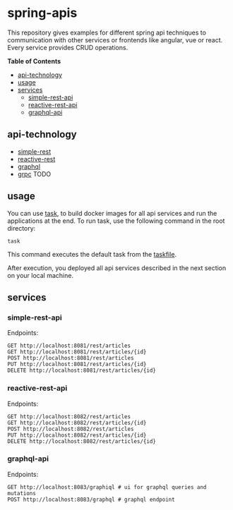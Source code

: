 # spring-apis

This repository gives examples for different spring api techniques to communication with other services or frontends like angular, vue or react. Every service provides CRUD operations.

**Table of Contents**

- [api-technology](#api-technology)
- [usage](#usage)
- [services](#services)
    - [simple-rest-api](#simple-rest-api)
    - [reactive-rest-api](#reactive-rest-api)
    - [graphql-api](#graphql-api)

## api-technology

- [simple-rest](simple-rest)
- [reactive-rest](reactive-rest)
- [graphql](graphql)
- [grpc](grpc) TODO

## usage

You can use [task](https://taskfile.dev/#/), to build docker images for all api services and run the applications at the end. To run task, use the following command in the root directory:

```shell
task
```

This command executes the default task from the [taskfile](Taskfile.yml).

After execution, you deployed all api services described in the next section on your local machine.

## services

### simple-rest-api

Endpoints:
```shell
GET http://localhost:8081/rest/articles
GET http://localhost:8081/rest/articles/{id}
POST http://localhost:8081/rest/articles
PUT http://localhost:8081/rest/articles/{id}
DELETE http://localhost:8081/rest/articles/{id}
```

### reactive-rest-api

Endpoints:
```shell
GET http://localhost:8082/rest/articles
GET http://localhost:8082/rest/articles/{id}
POST http://localhost:8082/rest/articles
PUT http://localhost:8082/rest/articles/{id}
DELETE http://localhost:8082/rest/articles/{id}
```

### graphql-api

Endpoints:
```shell
GET http://localhost:8083/graphiql # ui for graphql queries and mutations
POST http://localhost:8083/graphql # graphql endpoint
```